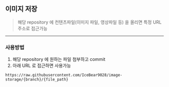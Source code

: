## 이미지 저장

> 해당 repository 에 컨텐츠파일(이미지 파일, 영상파일 등) 을 올리면 특정 URL 주소로 접근가능
---

### 사용방법
1. 해당 repository 에 원하는 파일 첨부하고 commit
2. 아래 URL 로 접근하면 사용가능

```
https://raw.githubusercontent.com/IceBear9028/image-storage/{branch}/{file_path}
```

